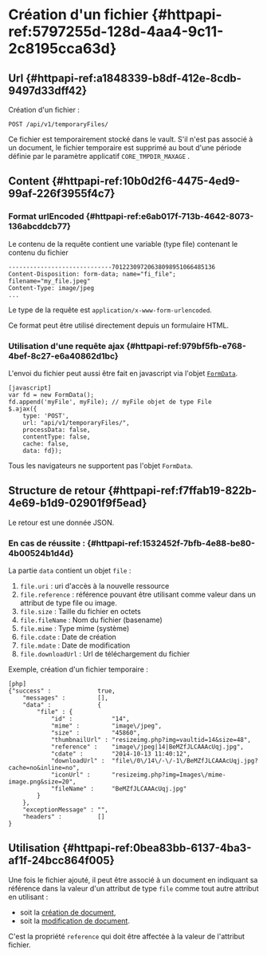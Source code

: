 # Création d'un fichier  {#httpapi-ref:5797255d-128d-4aa4-9c11-2c8195cca63d}

## Url {#httpapi-ref:a1848339-b8df-412e-8cdb-9497d33dff42}

Création d'un fichier
:  

    POST /api/v1/temporaryFiles/

Ce fichier est temporairement stocké dans le vault.  S'il n'est pas associé à un
document, le fichier temporaire est supprimé au bout d'une période définie par
le  paramètre applicatif `CORE_TMPDIR_MAXAGE` .

## Content {#httpapi-ref:10b0d2f6-4475-4ed9-99af-226f3955f4c7}

### Format urlEncoded {#httpapi-ref:e6ab017f-713b-4642-8073-136abcddcb77}

Le contenu de la requête contient une variable (type file) contenant le contenu
du fichier

    -----------------------------70122309720638098951066485136 
    Content-Disposition: form-data; name="fi_file"; filename="my_file.jpeg" 
    Content-Type: image/jpeg
    ...

Le type de la requête est `application/x-www-form-urlencoded`.

<span class="flag inline nota-bene"></span> Ce format peut être utilisé directement depuis un formulaire HTML.

### Utilisation d'une requête ajax {#httpapi-ref:979bf5fb-e768-4bef-8c27-e6a40862d1bc}

L'envoi du fichier peut aussi être fait en javascript via l'objet
[`FormData`][formData].

    [javascript]
    var fd = new FormData();
    fd.append('myFile', myFile); // myFile objet de type File
    $.ajax({
        type: 'POST',
        url: "api/v1/temporaryFiles/",
        processData: false,
        contentType: false,
        cache: false,
        data: fd});

<span class="flag inline nota-bene"></span> Tous les navigateurs ne supportent
pas l'objet `FormData`.

## Structure de retour {#httpapi-ref:f7ffab19-822b-4e69-b1d9-02901f9f5ead}

Le retour est une donnée JSON.

### En cas de réussite : {#httpapi-ref:1532452f-7bfb-4e88-be80-4b00524b1d4d}

La partie `data` contient un objet `file` :


1.  `file.uri` : uri d'accès à la nouvelle ressource
1.  `file.reference` : référence pouvant être utilisant comme valeur
     dans un attribut de type file ou  image. 
1.  `file.size` : Taille du fichier en octets
1.  `file.fileName` : Nom du fichier (basename)
1.  `file.mime` : Type mime (système)
1.  `file.cdate` : Date de création
1.  `file.mdate` : Date de modification
1.  `file.downloadUrl` : Url de téléchargement du fichier

Exemple, création d'un fichier temporaire
:   

    [php]
    {"success" :             true,
        "messages" :         [],
        "data" :             {
            "file" : {
                "id" :           "14",
                "mime" :         "image\/jpeg",
                "size" :         "45860",
                "thumbnailUrl" : "resizeimg.php?img=vaultid=14&size=48",
                "reference" :    "image\/jpeg|14|BeMZfJLCAAAcUqj.jpg",
                "cdate" :        "2014-10-13 11:40:12",
                "downloadUrl" :  "file\/0\/14\/-\/-1\/BeMZfJLCAAAcUqj.jpg?cache=no&inline=no",
                "iconUrl" :      "resizeimg.php?img=Images\/mime-image.png&size=20",
                "fileName" :     "BeMZfJLCAAAcUqj.jpg"
            }
        },
        "exceptionMessage" : "",
        "headers" :          []
    }

## Utilisation {#httpapi-ref:0bea83bb-6137-4ba3-af1f-24bcc864f005}

Une fois le fichier ajouté, il peut être associé à un document en indiquant sa
référence dans la valeur d'un attribut de type `file` comme tout autre attribut
en utilisant :

*  soit la [création de document][create_document], 
*  soit la [modification de document][update_doc].

C'est la propriété `reference` qui doit être affectée à la valeur de l'attribut
fichier.

[update_doc]: #httpapi-ref:db2cb01a-7325-4f78-8cec-ceac9858caf2
[create_document]: #httpapi-ref:e769b476-0033-407c-b453-4e8466e09975
[formData]:     https://developer.mozilla.org/en-US/docs/Web/Guide/Using_FormData_Objects "Utiliser les objets FormData"
